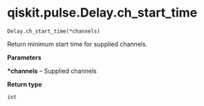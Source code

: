 # qiskit.pulse.Delay.ch\_start\_time

`Delay.ch_start_time(*channels)`

Return minimum start time for supplied channels.

**Parameters**

**\*channels** – Supplied channels

**Return type**

`int`
